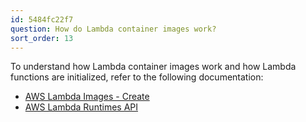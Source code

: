 ```yaml
---
id: 5484fc22f7
question: How do Lambda container images work?
sort_order: 13
---
```


To understand how Lambda container images work and how Lambda functions are initialized, refer to the following documentation:

- [AWS Lambda Images - Create](https://docs.aws.amazon.com/lambda/latest/dg/images-create.html)
- [AWS Lambda Runtimes API](https://docs.aws.amazon.com/lambda/latest/dg/runtimes-api.html)
